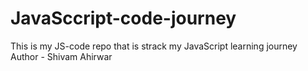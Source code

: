 # JavaSccript-code-journey
This is my JS-code repo that is strack my JavaScript learning journey
Author - Shivam Ahirwar
